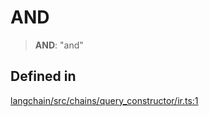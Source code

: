 AND
===

> **AND**: "and"

Defined in[](#defined-in "Direct link to Defined in")
------------------------------------------------------

[langchain/src/chains/query\_constructor/ir.ts:1](https://github.com/hwchase17/langchainjs/blob/1c1274d/langchain/src/chains/query_constructor/ir.ts#L1)